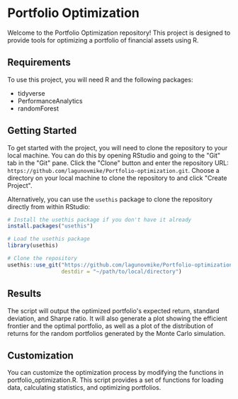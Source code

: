 # Portfolio Optimization

Welcome to the Portfolio Optimization repository! This project is designed to provide tools for optimizing a portfolio of financial assets using R.

## Requirements

To use this project, you will need R and the following packages:

- tidyverse
- PerformanceAnalytics
- randomForest

## Getting Started

To get started with the project, you will need to clone the repository to your local machine. 
You can do this by opening RStudio and going to the "Git" tab in the "Git" pane. 
Click the "Clone" button and enter the repository URL: `https://github.com/lagunovmike/Portfolio-optimization.git`. 
Choose a directory on your local machine to clone the repository to and click "Create Project".

Alternatively, you can use the `usethis` package to clone the repository directly from within RStudio:

```r
# Install the usethis package if you don't have it already
install.packages("usethis")

# Load the usethis package
library(usethis)

# Clone the repository
usethis::use_git("https://github.com/lagunovmike/Portfolio-optimization.git",
                 destdir = "~/path/to/local/directory")
```

## Results

The script will output the optimized portfolio's expected return, standard deviation, and Sharpe ratio. It will also generate a plot showing the efficient frontier and the optimal portfolio, as well as a plot of the distribution of returns for the random portfolios generated by the Monte Carlo simulation.

## Customization

You can customize the optimization process by modifying the functions in portfolio_optimization.R. This script provides a set of functions for loading data, calculating statistics, and optimizing portfolios.
